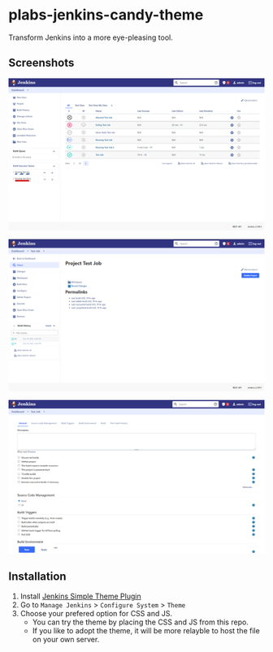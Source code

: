 # plabs-jenkins-candy-theme

Transform Jenkins into a more eye-pleasing tool.

## Screenshots

![alt text](./screenshots/jobs-status.png "Different Jobs Status Page")

![alt text](./screenshots/job-status.png "Job Status Page")

![alt text](./screenshots/job-configuration.png "Job Configuration Page")

## Installation

1. Install [Jenkins Simple Theme Plugin](https://plugins.jenkins.io/simple-theme-plugin/)
1. Go to `Manage Jenkins` > `Configure System` > `Theme`
1. Choose your prefered option for CSS and JS.
    - You can try the theme by placing the CSS and JS from this repo.
    - If you like to adopt the theme, it will be more relayble to host the file on your own server.
